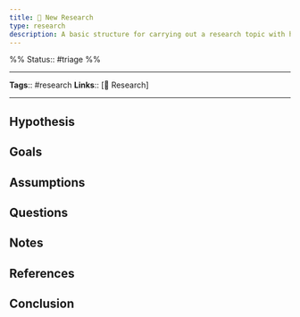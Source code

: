 ```yaml
---
title: 🔬 New Research
type: research
description: A basic structure for carrying out a research topic with hypothesis, goals and conclusions
---
```

%%
Status:: #triage 
%%

---
**Tags**:: #research
**Links**:: [🔬 Research]

---

## Hypothesis

<!-- What is the hypothesis of this research -->

## Goals
<!-- Are there any assigned goals to this research -->

## Assumptions
<!-- Are there any assumptions about this research -->

## Questions
<!-- What remains for you to consider? -->

## Notes
<!-- Any additional research notes -->

## References
<!-- Link any references here -->

## Conclusion

<!-- What was the conclusion of the research -->